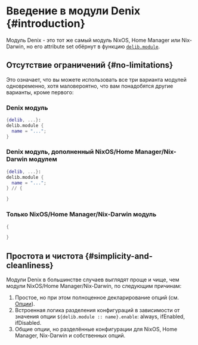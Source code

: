 # Введение в модули Denix {#introduction}
Модуль Denix - это тот же самый модуль NixOS, Home Manager или Nix-Darwin, но его attribute set обёрнут в функцию [`delib.module`](/ru/modules/structure).

## Отсутствие ограничений {#no-limitations}
Это означает, что вы можете использовать все три варианта модулей одновременно, хотя маловероятно, что вам понадобятся другие варианты, кроме первого:

### Denix модуль
```nix
{delib, ...}:
delib.module {
  name = "...";
}
```

### Denix модуль, дополненный NixOS/Home Manager/Nix-Darwin модулем
```nix
{delib, ...}:
delib.module {
  name = "...";
} // {

}
```

### Только NixOS/Home Manager/Nix-Darwin модуль
```nix
{

}
```

## Простота и чистота {#simplicity-and-cleanliness}
Модули Denix в большинстве случаев выглядят проще и чище, чем модули NixOS/Home Manager/Nix-Darwin, по следующим причинам:

1. Простое, но при этом полноценное декларирование опций (см. [Опции](/ru/options/introduction)).
2. Встроенная логика разделения конфигураций в зависимости от значения опции `${delib.module :: name}.enable`: always, ifEnabled, ifDisabled.
3. Общие опции, но разделённые конфигурации для NixOS, Home Manager, Nix-Darwin и собственных опций.

